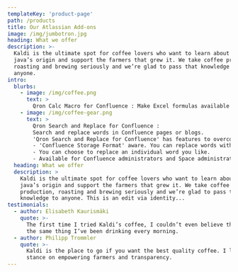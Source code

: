 ```yaml
---
templateKey: 'product-page'
path: /products
title: Our Atlassian Add-ons
image: /img/jumbotron.jpg
heading: What we offer
description: >-
  Kaldi is the ultimate spot for coffee lovers who want to learn about their
  java’s origin and support the farmers that grew it. We take coffee production,
  roasting and brewing seriously and we’re glad to pass that knowledge to
  anyone.
intro:
  blurbs:
    - image: /img/coffee.png
      text: >
        Qron Calc Macro for Confluence : Make Excel formulas available on Confluence's standard table.
    - image: /img/coffee-gear.png
      text: >
        Qron Search and Replace for Confluence : 
        Search and replace words in Confluence pages or blogs.
        'Qron Search and Replace for Confluence' has features to overcomes defects of other replacement addon.
        - 'Confluence Storage Format' aware. You can replace words without breaking storage format.
        - You can choose to replace an individual word you like.
        - Available for Confluence administrators and Space administrators and general users.
  heading: What we offer
  description: >
    Kaldi is the ultimate spot for coffee lovers who want to learn about their
    java’s origin and support the farmers that grew it. We take coffee
    production, roasting and brewing seriously and we’re glad to pass that
    knowledge to anyone. This is an edit via identity...
testimonials:
  - author: Elisabeth Kaurismäki
    quote: >-
      The first time I tried Kaldi’s coffee, I couldn’t even believe that was
      the same thing I’ve been drinking every morning.
  - author: Philipp Trommler
    quote: >-
      Kaldi is the place to go if you want the best quality coffee. I love their
      stance on empowering farmers and transparency.
---
```

